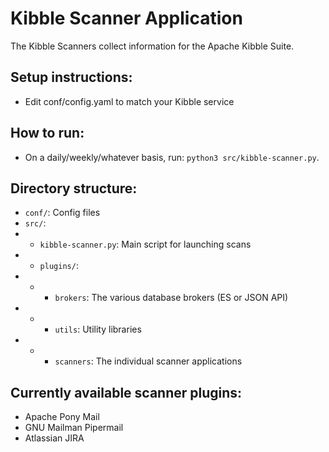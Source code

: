 # Kibble Scanner Application
The Kibble Scanners collect information for the Apache Kibble Suite.

## Setup instructions:

 - Edit conf/config.yaml to match your Kibble service

## How to run:

 - On a daily/weekly/whatever basis, run: `python3 src/kibble-scanner.py`.
 
## Directory structure:

 - `conf/`: Config files
 - `src/`:
 - - `kibble-scanner.py`: Main script for launching scans
 - - `plugins/`:
 - - - `brokers`: The various database brokers (ES or JSON API)
 - - - `utils`: Utility libraries
 - - - `scanners`: The individual scanner applications

## Currently available scanner plugins:

 - Apache Pony Mail
 - GNU Mailman Pipermail
 - Atlassian JIRA
 
 

